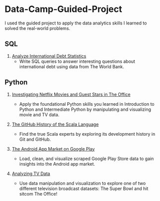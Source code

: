 # Data-Camp-Guided-Project

I used the guided project to apply the data analytics skills I learned to solved the real-world problems.

## SQL

1. [Analyze International Debt Statistics](https://github.com/HockChong/Data-Camp-Guided-Project/blob/main/SQL/Analyze%20International%20Debt%20Statistics.ipynb)
    * Write SQL queries to answer interesting questions about international debt using data from The World Bank.
 
## Python 

1. [Investigating Netflix Movies and Guest Stars in The Office](https://github.com/HockChong/Data-Camp-Guided-Project/blob/main/Python/Investigating%20Netflix%20Movies%20and%20Guest%20Stars%20in%20The%20Office/notebook.ipynb)
    * Apply the foundational Python skills you learned in Introduction to Python and Intermediate Python by manipulating and visualizing movie and TV data.

2. [The GitHub History of the Scala Language](https://github.com/HockChong/Data-Camp-Guided-Project/blob/main/Python/The%20GitHub%20History%20of%20the%20Scala%20Language/notebook.ipynb)
    * Find the true Scala experts by exploring its development history in Git and GitHub.
    
3. [The Android App Market on Google Play](https://github.com/HockChong/Data-Camp-Guided-Project/blob/main/Python/The%20Android%20App%20Market%20on%20Google%20Play/The%20Android%20App%20Market%20on%20Google%20Play.ipynb)
    * Load, clean, and visualize scraped Google Play Store data to gain insights into the Android app market.

4. [Analyzing TV Data](https://github.com/HockChong/Data-Camp-Guided-Project/blob/main/Python/Analyzing%20TV%20Data/notebook.ipynb)
    * Use data manipulation and visualization to explore one of two different television broadcast datasets: The Super Bowl and hit sitcom The Office!
